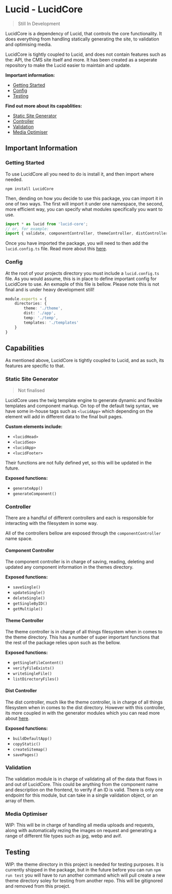 # Lucid - LucidCore
> Still In Development

LucidCore is a dependency of Lucid, that controls the core functionality. It does everything from handling statically generating the site, to validation and optimising media. 

LucidCore is tightly coupled to Lucid, and does not contain features such as the: API, the CMS site itself and more. It has been created as a seperate repository to make the Lucid easier to maintain and update. 

**Important information:**
- [Getting Started](#getting-started)
- [Config](#config)
- [Testing](#testing)

**Find out more about its capablities:**
- [Static Site Generator](#static-site-generator)
- [Controller](#controller)
- [Validation](#validation)
- [Media Optimiser](#media-optimiser)

## Important Information

### Getting Started

To use LucidCore all you need to do is install it, and then import where needed.

```
npm install LucidCore
```

Then, dending on how you decide to use this package, you can import it in one of two ways. The first will import it under one namespace, the second, more efficient way, you can specify what modules specifically you want to use. 

```typescript
import * as lucid from 'lucid-core';
// or, for example:
import { validate, componentController, themeController, distController, generateApp } from 'lucid-core';
```

Once you have imported the package, you will need to then add the ```lucid.config.ts``` file. Read more about this [here](#config).

### Config

At the root of your projects directory you must include a ``` lucid.config.ts ``` file. As you would assume, this is in place to define important config for LucidCore to use. An exmaple of this file is bellow. Please note this is not final and is under heavy development still!

```typescript
module.exports = {
    directories: {
        theme: './theme',
        dist: './app',
        temp: './temp',
        templates: './templates'
    }
}
```




## Capabilities

As mentioned above, LucidCore is tightly coupled to Lucid, and as such, its features are specific to that.

### Static Site Generator

> Not finalised

LucidCore uses the twig template engine to generate dynamic and flexible templates and component markup. On top of the default twig syntax, we have some in-house tags such as ```<lucidApp>``` which depending on the element will add in different data to the final buit pages.

**Custom elements include:**
- ```<lucidHead>```
- ```<lucidSeo>```
- ```<lucidApp>```
- ```<lucidFooter>```

Their functions are not fully defined yet, so this will be updated in the future.

**Exposed functions:**
- ``` generateApp() ```
- ``` generateComponent() ```


### Controller

There are a handful of different controllers and each is responsible for interacting with the filesystem in some way.

All of the controllers bellow are exposed through the ``` componentController ``` name space.

#### Component Controller

The component controller is in charge of saving, reading, deleting and updated any component information in the themes directory.

**Exposed functions:**
- ``` saveSingle() ```
- ``` updateSingle() ```
- ``` deleteSingle() ```
- ``` getSingleByID() ```
- ``` getMultiple() ```

#### Theme Controller

The theme controller is in charge of all things filesystem when in comes to the theme directory. This has a number of super important functions that the rest of the package relies upon such as the bellow.

**Exposed functions:**
- ``` getSingleFileContent() ```
- ``` verifyFileExists() ```
- ``` writeSingleFile() ```
- ``` listDirectoryFiles() ```

#### Dist Controller

The dist controller, much like the theme controller, is in charge of all things filesystem when in comes to the dist directory. However with this controller, its more coupled in with the generator modules which you can read more about [here](#static-site-generator).

**Exposed functions:**
- ``` buildDefaultApp() ```
- ``` copyStatic() ```
- ``` createSitemap() ```
- ``` savePages() ```


### Validation

The validation module is in charge of validating all of the data that flows in and out of LucidCore. This could be anything from the component name and description on the frontend, to verify if an ID is valid. There is only one endpoint for this module, but can take in a single validation object, or an array of them.


### Media Optimiser

WIP: This will be in charge of handling all media uploads and requests, along with automatically rezing the images on request and generating a range of different file types such as jpg, webp and avif.



## Testing

WIP: the theme directory in this project is needed for testing purposes. It is currently shipped in the package, but in the future before you can run ```npm run test``` you will have to run another command which will pull create a new theme directory soley for testing from another repo. This will be gitignored and removed from this proejct.